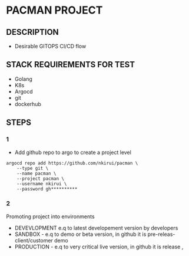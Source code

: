 # PACMAN PROJECT

## DESCRIPTION

- Desirable GITOPS CI/CD flow

## STACK REQUIREMENTS FOR TEST

- Golang
- K8s
- Argocd
- git
- dockerhub

## STEPS

### 1

- Add github repo to argo to create a  project level

```
argocd repo add https://github.com/nkirui/pacman \
    --type git \
    --name pacman \
    --project pacman \
    --username nkirui \
    --password gh**********

```

### 2

Promoting project into environments

- DEVEVLOPMENT e.q to  latest  developement version by developers
- SANDBOX -  e.q to demo or beta version, in github it is pre-releas- client/customer demo
- PRODUCTION - e.q to very critical live version, in github it is release ,